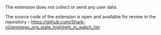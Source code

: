 The extension does not collect or send any user data.

The source code of the extension is open and available for review in the repository - https://github.com/Shark-vil/animego_org_state_highlight_in_watch_list
